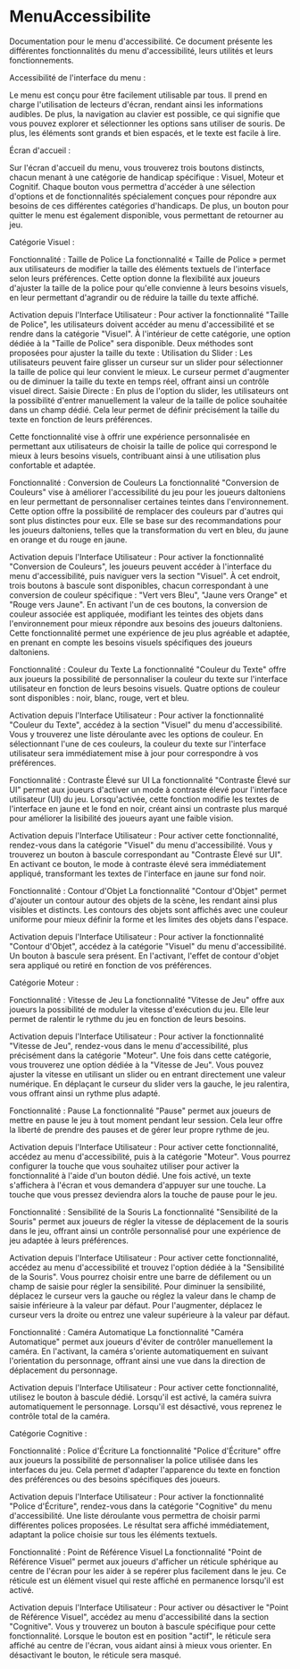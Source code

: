 # MenuAccessibilite
Documentation pour le menu d'accessibilité.
Ce document présente les différentes fonctionnalités du menu d'accessibilité, leurs utilités et leurs fonctionnements.

Accessibilité de l'interface du menu :

Le menu est conçu pour être facilement utilisable par tous. Il prend en charge l'utilisation de lecteurs d'écran, rendant ainsi les informations audibles. De plus, la navigation au clavier est possible, ce qui signifie que vous pouvez explorer et sélectionner les options sans utiliser de souris. De plus, les éléments sont grands et bien espacés, et le texte est facile à lire.

Écran d'accueil :

Sur l'écran d'accueil du menu, vous trouverez trois boutons distincts, chacun menant à une catégorie de handicap spécifique : Visuel, Moteur et Cognitif. Chaque bouton vous permettra d'accéder à une sélection d'options et de fonctionnalités spécialement conçues pour répondre aux besoins de ces différentes catégories d'handicaps. De plus, un bouton pour quitter le menu est également disponible, vous permettant de retourner au jeu.

Catégorie Visuel :

Fonctionnalité : Taille de Police
La fonctionnalité « Taille de Police » permet aux utilisateurs de modifier la taille des éléments textuels de l'interface selon leurs préférences. Cette option donne la flexibilité aux joueurs d'ajuster la taille de la police pour qu'elle convienne à leurs besoins visuels, en leur permettant d'agrandir ou de réduire la taille du texte affiché.

Activation depuis l'Interface Utilisateur :
Pour activer la fonctionnalité "Taille de Police", les utilisateurs doivent accéder au menu d'accessibilité et se rendre dans la catégorie "Visuel". À l'intérieur de cette catégorie, une option dédiée à la "Taille de Police" sera disponible. Deux méthodes sont proposées pour ajuster la taille du texte :
Utilisation du Slider : Les utilisateurs peuvent faire glisser un curseur sur un slider pour sélectionner la taille de police qui leur convient le mieux. Le curseur permet d'augmenter ou de diminuer la taille du texte en temps réel, offrant ainsi un contrôle visuel direct.
Saisie Directe : En plus de l'option du slider, les utilisateurs ont la possibilité d'entrer manuellement la valeur de la taille de police souhaitée dans un champ dédié. Cela leur permet de définir précisément la taille du texte en fonction de leurs préférences.

Cette fonctionnalité vise à offrir une expérience personnalisée en permettant aux utilisateurs de choisir la taille de police qui correspond le mieux à leurs besoins visuels, contribuant ainsi à une utilisation plus confortable et adaptée.

Fonctionnalité : Conversion de Couleurs
La fonctionnalité "Conversion de Couleurs" vise à améliorer l'accessibilité du jeu pour les joueurs daltoniens en leur permettant de personnaliser certaines teintes dans l'environnement. Cette option offre la possibilité de remplacer des couleurs par d'autres qui sont plus distinctes pour eux. Elle se base sur des recommandations pour les joueurs daltoniens, telles que la transformation du vert en bleu, du jaune en orange et du rouge en jaune.

Activation depuis l'Interface Utilisateur :
Pour activer la fonctionnalité "Conversion de Couleurs", les joueurs peuvent accéder à l'interface du menu d'accessibilité, puis naviguer vers la section "Visuel". À cet endroit, trois boutons à bascule sont disponibles, chacun correspondant à une conversion de couleur spécifique : "Vert vers Bleu", "Jaune vers Orange" et "Rouge vers Jaune". En activant l'un de ces boutons, la conversion de couleur associée est appliquée, modifiant les teintes des objets dans l'environnement pour mieux répondre aux besoins des joueurs daltoniens. Cette fonctionnalité permet une expérience de jeu plus agréable et adaptée, en prenant en compte les besoins visuels spécifiques des joueurs daltoniens.

Fonctionnalité : Couleur du Texte
La fonctionnalité "Couleur du Texte" offre aux joueurs la possibilité de personnaliser la couleur du texte sur l'interface utilisateur en fonction de leurs besoins visuels. Quatre options de couleur sont disponibles : noir, blanc, rouge, vert et bleu.

Activation depuis l'Interface Utilisateur :
Pour activer la fonctionnalité "Couleur du Texte", accédez à la section "Visuel" du menu d'accessibilité. Vous y trouverez une liste déroulante avec les options de couleur. En sélectionnant l'une de ces couleurs, la couleur du texte sur l'interface utilisateur sera immédiatement mise à jour pour correspondre à vos préférences.

Fonctionnalité : Contraste Élevé sur UI
La fonctionnalité "Contraste Élevé sur UI" permet aux joueurs d'activer un mode à contraste élevé pour l'interface utilisateur (UI) du jeu. Lorsqu'activée, cette fonction modifie les textes de l'interface en jaune et le fond en noir, créant ainsi un contraste plus marqué pour améliorer la lisibilité des joueurs ayant une faible vision.

Activation depuis l'Interface Utilisateur :
Pour activer cette fonctionnalité, rendez-vous dans la catégorie "Visuel" du menu d'accessibilité. Vous y trouverez un bouton à bascule correspondant au "Contraste Élevé sur UI". En activant ce bouton, le mode à contraste élevé sera immédiatement appliqué, transformant les textes de l'interface en jaune sur fond noir.

Fonctionnalité : Contour d'Objet
La fonctionnalité "Contour d'Objet" permet d'ajouter un contour autour des objets de la scène, les rendant ainsi plus visibles et distincts. Les contours des objets sont affichés avec une couleur uniforme pour mieux définir la forme et les limites des objets dans l'espace.

Activation depuis l'Interface Utilisateur :
Pour activer la fonctionnalité "Contour d'Objet", accédez à la catégorie "Visuel" du menu d'accessibilité. Un bouton à bascule sera présent. En l'activant, l'effet de contour d'objet sera appliqué ou retiré en fonction de vos préférences.

Catégorie Moteur :

Fonctionnalité : Vitesse de Jeu
La fonctionnalité "Vitesse de Jeu" offre aux joueurs la possibilité de moduler la vitesse d'exécution du jeu. Elle leur permet de ralentir le rythme du jeu en fonction de leurs besoins.

Activation depuis l'Interface Utilisateur :
Pour activer la fonctionnalité "Vitesse de Jeu", rendez-vous dans le menu d'accessibilité, plus précisément dans la catégorie "Moteur". Une fois dans cette catégorie, vous trouverez une option dédiée à la "Vitesse de Jeu". Vous pouvez ajuster la vitesse en utilisant un slider ou en entrant directement une valeur numérique. En déplaçant le curseur du slider vers la gauche, le jeu ralentira, vous offrant ainsi un rythme plus adapté.

Fonctionnalité : Pause
La fonctionnalité "Pause" permet aux joueurs de mettre en pause le jeu à tout moment pendant leur session. Cela leur offre la liberté de prendre des pauses et de gérer leur propre rythme de jeu.

Activation depuis l'Interface Utilisateur :
Pour activer cette fonctionnalité, accédez au menu d'accessibilité, puis à la catégorie "Moteur". Vous pourrez configurer la touche que vous souhaitez utiliser pour activer la fonctionnalité à l'aide d'un bouton dédié. Une fois activé, un texte s'affichera à l'écran et vous demandera d'appuyer sur une touche. La touche que vous pressez deviendra alors la touche de pause pour le jeu.

Fonctionnalité : Sensibilité de la Souris
La fonctionnalité "Sensibilité de la Souris" permet aux joueurs de régler la vitesse de déplacement de la souris dans le jeu, offrant ainsi un contrôle personnalisé pour une expérience de jeu adaptée à leurs préférences.

Activation depuis l'Interface Utilisateur :
Pour activer cette fonctionnalité, accédez au menu d'accessibilité et trouvez l'option dédiée à la "Sensibilité de la Souris". Vous pourrez choisir entre une barre de défilement ou un champ de saisie pour régler la sensibilité. Pour diminuer la sensibilité, déplacez le curseur vers la gauche ou réglez la valeur dans le champ de saisie inférieure à la valeur par défaut. Pour l'augmenter, déplacez le curseur vers la droite ou entrez une valeur supérieure à la valeur par défaut.

Fonctionnalité : Caméra Automatique
La fonctionnalité "Caméra Automatique" permet aux joueurs d'éviter de contrôler manuellement la caméra. En l'activant, la caméra s'oriente automatiquement en suivant l'orientation du personnage, offrant ainsi une vue dans la direction de déplacement du personnage.

Activation depuis l'Interface Utilisateur :
Pour activer cette fonctionnalité, utilisez le bouton à bascule dédié. Lorsqu'il est activé, la caméra suivra automatiquement le personnage. Lorsqu'il est désactivé, vous reprenez le contrôle total de la caméra.

Catégorie Cognitive :

Fonctionnalité : Police d'Écriture
La fonctionnalité "Police d'Écriture" offre aux joueurs la possibilité de personnaliser la police utilisée dans les interfaces du jeu. Cela permet d'adapter l'apparence du texte en fonction des préférences ou des besoins spécifiques des joueurs.

Activation depuis l'Interface Utilisateur :
Pour activer la fonctionnalité "Police d'Écriture", rendez-vous dans la catégorie "Cognitive" du menu d'accessibilité. Une liste déroulante vous permettra de choisir parmi différentes polices proposées. Le résultat sera affiché immédiatement, adaptant la police choisie sur tous les éléments textuels.

Fonctionnalité : Point de Référence Visuel
La fonctionnalité "Point de Référence Visuel" permet aux joueurs d'afficher un réticule sphérique au centre de l'écran pour les aider à se repérer plus facilement dans le jeu. Ce réticule est un élément visuel qui reste affiché en permanence lorsqu'il est activé.

Activation depuis l'Interface Utilisateur :
Pour activer ou désactiver le "Point de Référence Visuel", accédez au menu d'accessibilité dans la section "Cognitive". Vous y trouverez un bouton à bascule spécifique pour cette fonctionnalité. Lorsque le bouton est en position "actif", le réticule sera affiché au centre de l'écran, vous aidant ainsi à mieux vous orienter. En désactivant le bouton, le réticule sera masqué.
